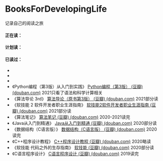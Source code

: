 # BooksForDevelopingLife

记录自己的阅读之旅



#### 正在读：



#### 计划读：



#### 已读过：

-  
-  
-  
- 《Python编程（第3版）从入门到实践》 [Python编程（第3版） (豆瓣) (douban.com)](https://book.douban.com/subject/36365320/)      2021只看了语法和科学计算相关
- 《算法导论 3rd》 [算法导论（原书第3版） (豆瓣) (douban.com)](https://book.douban.com/subject/20432061/)     2021部分读
- 《软技能 2  软件开发者职业生涯指南》 [软技能2软件开发者职业生涯指南 (豆瓣) (douban.com)](https://book.douban.com/subject/35043940/)     2021部分读
- 《算法笔记》 [算法笔记 (豆瓣) (douban.com)](https://book.douban.com/subject/26827295/)     2020-2021读完
- 《Java从入门到精通》 [Java从入门到精通 (豆瓣) (douban.com)](https://book.douban.com/subject/11534743/)     2020部分读
- 《数据结构（C语言版）》 [数据结构（C语言版） (豆瓣) (douban.com)](https://book.douban.com/subject/24699581/)     2020读完
- 《C++程序设计教程》 [C++程序设计教程 (豆瓣) (douban.com)](https://book.douban.com/subject/1444656/)     2020略读
- 《软技能  代码之外的生存指南》 [软技能 (豆瓣) (douban.com)](https://book.douban.com/subject/26835090/)     2020部分读
- 《C语言程序设计》 [C语言程序设计 (豆瓣) (douban.com)](https://book.douban.com/subject/1208843/)     2019读完

